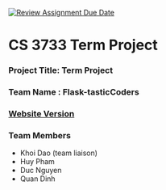 [![Review Assignment Due Date](https://classroom.github.com/assets/deadline-readme-button-22041afd0340ce965d47ae6ef1cefeee28c7c493a6346c4f15d667ab976d596c.svg)](https://classroom.github.com/a/Ir_lyZaZ)
# CS 3733 Term Project
### Project Title: Term Project
### Team Name :  Flask-tasticCoders
### [Website Version](http://ec2-54-90-78-242.compute-1.amazonaws.com)
### Team Members 
* Khoi Dao (team liaison)
* Huy Pham
* Duc Nguyen
* Quan Dinh
